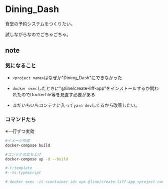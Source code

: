 # Dining_Dash

食堂の予約システムをつくりたい。

試しながらなのでごちゃごちゃ。

## note

### 気になること

- `<project name>`はなぜか"Dining_Dash"にできなかった

- `docker exec`したときに"@line/create-liff-app"をインストールするか問われたのでDockerfile等を見直す必要がある

- まだいちいちコンテナに入って`yarn dev`してるから改善したい。

### コマンドたち

※一行ずつ実効

```sh
#イメージ作成
docker-compose build

#コンテナの立ち上げ
docker-compose up -d --build

#-t:template
#--ts:typescript

# docker exec -it <container id> npx @line/create-liff-app <project name> -t nextjs -l <liff id> --ts --yarn
```
